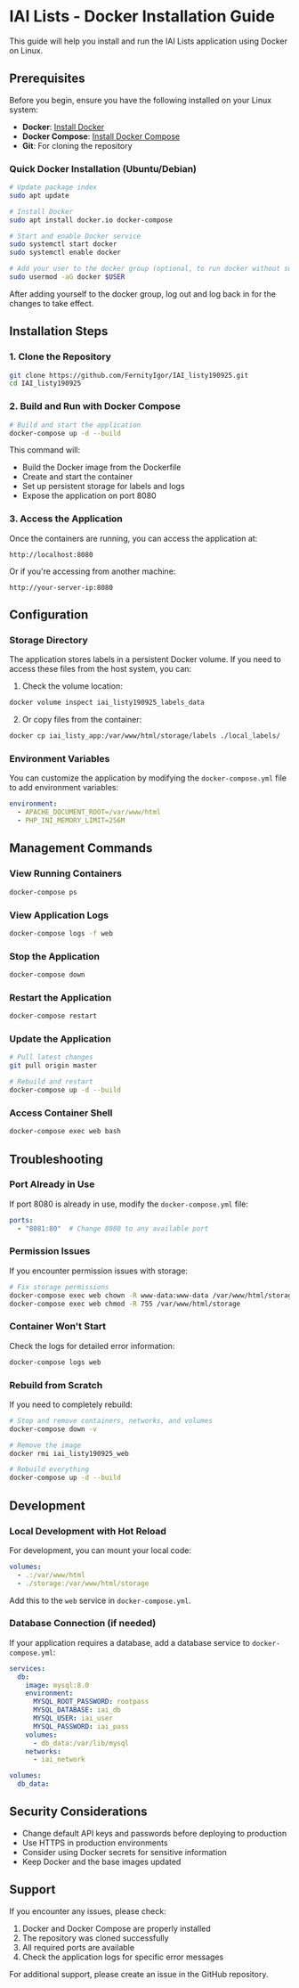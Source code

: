 # IAI Lists - Docker Installation Guide

This guide will help you install and run the IAI Lists application using Docker on Linux.

## Prerequisites

Before you begin, ensure you have the following installed on your Linux system:

- **Docker**: [Install Docker](https://docs.docker.com/engine/install/)
- **Docker Compose**: [Install Docker Compose](https://docs.docker.com/compose/install/)
- **Git**: For cloning the repository

### Quick Docker Installation (Ubuntu/Debian)

```bash
# Update package index
sudo apt update

# Install Docker
sudo apt install docker.io docker-compose

# Start and enable Docker service
sudo systemctl start docker
sudo systemctl enable docker

# Add your user to the docker group (optional, to run docker without sudo)
sudo usermod -aG docker $USER
```

After adding yourself to the docker group, log out and log back in for the changes to take effect.

## Installation Steps

### 1. Clone the Repository

```bash
git clone https://github.com/FernityIgor/IAI_listy190925.git
cd IAI_listy190925
```

### 2. Build and Run with Docker Compose

```bash
# Build and start the application
docker-compose up -d --build
```

This command will:
- Build the Docker image from the Dockerfile
- Create and start the container
- Set up persistent storage for labels and logs
- Expose the application on port 8080

### 3. Access the Application

Once the containers are running, you can access the application at:

```
http://localhost:8080
```

Or if you're accessing from another machine:

```
http://your-server-ip:8080
```

## Configuration

### Storage Directory

The application stores labels in a persistent Docker volume. If you need to access these files from the host system, you can:

1. Check the volume location:
```bash
docker volume inspect iai_listy190925_labels_data
```

2. Or copy files from the container:
```bash
docker cp iai_listy_app:/var/www/html/storage/labels ./local_labels/
```

### Environment Variables

You can customize the application by modifying the `docker-compose.yml` file to add environment variables:

```yaml
environment:
  - APACHE_DOCUMENT_ROOT=/var/www/html
  - PHP_INI_MEMORY_LIMIT=256M
```

## Management Commands

### View Running Containers
```bash
docker-compose ps
```

### View Application Logs
```bash
docker-compose logs -f web
```

### Stop the Application
```bash
docker-compose down
```

### Restart the Application
```bash
docker-compose restart
```

### Update the Application
```bash
# Pull latest changes
git pull origin master

# Rebuild and restart
docker-compose up -d --build
```

### Access Container Shell
```bash
docker-compose exec web bash
```

## Troubleshooting

### Port Already in Use

If port 8080 is already in use, modify the `docker-compose.yml` file:

```yaml
ports:
  - "8081:80"  # Change 8080 to any available port
```

### Permission Issues

If you encounter permission issues with storage:

```bash
# Fix storage permissions
docker-compose exec web chown -R www-data:www-data /var/www/html/storage
docker-compose exec web chmod -R 755 /var/www/html/storage
```

### Container Won't Start

Check the logs for detailed error information:

```bash
docker-compose logs web
```

### Rebuild from Scratch

If you need to completely rebuild:

```bash
# Stop and remove containers, networks, and volumes
docker-compose down -v

# Remove the image
docker rmi iai_listy190925_web

# Rebuild everything
docker-compose up -d --build
```

## Development

### Local Development with Hot Reload

For development, you can mount your local code:

```yaml
volumes:
  - .:/var/www/html
  - ./storage:/var/www/html/storage
```

Add this to the `web` service in `docker-compose.yml`.

### Database Connection (if needed)

If your application requires a database, add a database service to `docker-compose.yml`:

```yaml
services:
  db:
    image: mysql:8.0
    environment:
      MYSQL_ROOT_PASSWORD: rootpass
      MYSQL_DATABASE: iai_db
      MYSQL_USER: iai_user
      MYSQL_PASSWORD: iai_pass
    volumes:
      - db_data:/var/lib/mysql
    networks:
      - iai_network

volumes:
  db_data:
```

## Security Considerations

- Change default API keys and passwords before deploying to production
- Use HTTPS in production environments
- Consider using Docker secrets for sensitive information
- Keep Docker and the base images updated

## Support

If you encounter any issues, please check:

1. Docker and Docker Compose are properly installed
2. The repository was cloned successfully
3. All required ports are available
4. Check the application logs for specific error messages

For additional support, please create an issue in the GitHub repository.